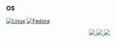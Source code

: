 ### OS
[![Linux](https://img.shields.io/badge/linux-black?style=for-the-badge&logo=Linux)](https://github.com/arthyd)
[![Fedora](https://img.shields.io/badge/fedora-black?style=for-the-badge&logo=Fedora)](https://github.com/arthyd)


<p align="center">
  <a href="https://github.com/arthyd">
    <img src="http://github-profile-summary-cards.vercel.app/api/cards/profile-details?username=arthyd&theme=transparent" />
  </a>
  <a href="https://github.com/arthyd">
    <img src="https://github-readme-streak-stats.herokuapp.com/?user=arthyd&hide_border=true&card_width=338&theme=transparent" />
  </a>
  <a href="https://github.com/arthyd">
    <img src="http://github-profile-summary-cards.vercel.app/api/cards/stats?username=arthyd&theme=transparent" />
  </a>
</p>

